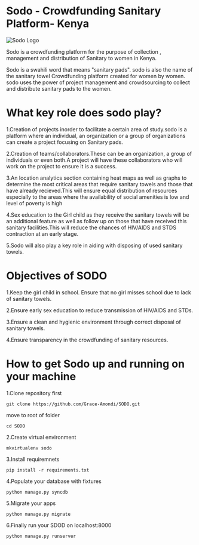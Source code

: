 # Sodo - **Crowdfunding Sanitary Platform- Kenya**

![](https://sodo.mybluemix.net/static/images/sodo.png "Sodo Logo")

Sodo is a crowdfunding platform for the purpose of collection , management and distribution of Sanitary to women in Kenya.

Sodo is a swahili word that means "sanitary pads". sodo is also the name of the sanitary towel Crowdfunding platform created for women by women. sodo uses the power of project management and crowdsourcing to collect and distribute sanitary pads to the women.


# What key role does sodo play?

1.Creation of projects inorder to facilitate a certain area of study.sodo is a platform where an individual, an organization or a group of organizations can create a project focusing on Sanitary pads.

2.Creation of teams/collaborators.These can be an organization, a group of individuals or even both.A project will have these collaborators who will work on the project to ensure it is a success.

3.An location analytics section containing heat maps as well as graphs to determine the most critical areas that require sanitary towels and those that have already recieved.This will ensure equal distribution of resources especially to the areas where the availability of social amenities is low and level of poverty is high

4.Sex education to the Girl child as they receive the sanitary towels will be an additional feature as well as follow up on those that have received this sanitary facilities.This will reduce the chances of HIV/AIDS and STDS contraction at an early stage.

5.Sodo will also play a key role in aiding with disposing of used sanitary towels.

# Objectives of SODO

1.Keep the girl child in school. Ensure that no girl misses school due to lack of sanitary towels.

2.Ensure early sex education to reduce transmission of HIV/AIDS and STDs.

3.Ensure a clean and hygienic environment through correct disposal of sanitary towels.

4.Ensure transparency in the crowdfunding of sanitary resources.

# How to get Sodo up and running on your machine

1.Clone repository first

```git clone https://github.com/Grace-Amondi/SODO.git```

move to root of folder

```cd SODO```

2.Create virtual environment

```mkvirtualenv sodo```

3.Install requiremnets

```pip install -r requirements.txt```

4.Populate your database with fixtures

```python manage.py syncdb```

5.Migrate your apps

```python manage.py migrate```

6.Finally run your SDOD on localhost:8000

```python manage.py runserver```


